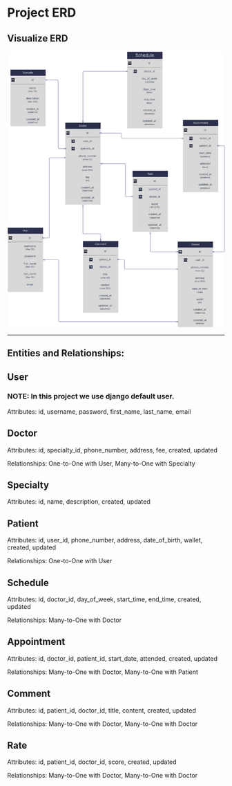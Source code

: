 # Project ERD

## Visualize ERD

![ERD](ERD%20-%20Doctor%20Reservation%20System.png)

---

## Entities and Relationships:

## User

### NOTE: In this project we use django default user.

Attributes: id, username, password, first_name, last_name, email

## Doctor

Attributes: id, specialty_id, phone_number, address, fee, created, updated

Relationships: One-to-One with User, Many-to-One with Specialty

## Specialty

Attributes: id, name, description, created, updated

## Patient

Attributes: id, user_id, phone_number, address, date_of_birth, wallet, created, updated

Relationships: One-to-One with User

## Schedule

Attributes: id, doctor_id, day_of_week, start_time, end_time, created, updated

Relationships: Many-to-One with Doctor

## Appointment

Attributes: id, doctor_id, patient_id, start_date, attended, created, updated

Relationships: Many-to-One with Doctor, Many-to-One with Patient

## Comment

Attributes: id, patient_id, doctor_id, title, content, created, updated

Relationships: Many-to-One with Doctor, Many-to-One with Doctor

## Rate

Attributes: id, patient_id, doctor_id, score, created, updated

Relationships: Many-to-One with Doctor, Many-to-One with Doctor
